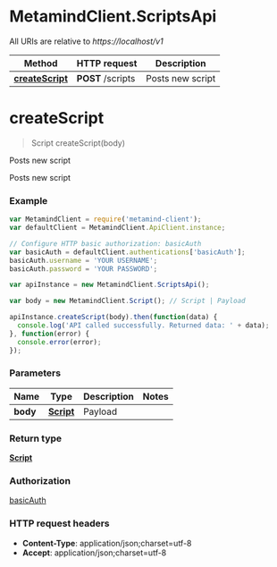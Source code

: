 # MetamindClient.ScriptsApi

All URIs are relative to *https://localhost/v1*

Method | HTTP request | Description
------------- | ------------- | -------------
[**createScript**](ScriptsApi.md#createScript) | **POST** /scripts | Posts new script


<a name="createScript"></a>
# **createScript**
> Script createScript(body)

Posts new script

Posts new script

### Example
```javascript
var MetamindClient = require('metamind-client');
var defaultClient = MetamindClient.ApiClient.instance;

// Configure HTTP basic authorization: basicAuth
var basicAuth = defaultClient.authentications['basicAuth'];
basicAuth.username = 'YOUR USERNAME';
basicAuth.password = 'YOUR PASSWORD';

var apiInstance = new MetamindClient.ScriptsApi();

var body = new MetamindClient.Script(); // Script | Payload

apiInstance.createScript(body).then(function(data) {
  console.log('API called successfully. Returned data: ' + data);
}, function(error) {
  console.error(error);
});

```

### Parameters

Name | Type | Description  | Notes
------------- | ------------- | ------------- | -------------
 **body** | [**Script**](Script.md)| Payload | 

### Return type

[**Script**](Script.md)

### Authorization

[basicAuth](../README.md#basicAuth)

### HTTP request headers

 - **Content-Type**: application/json;charset=utf-8
 - **Accept**: application/json;charset=utf-8

